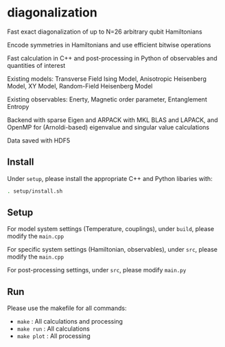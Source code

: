 # diagonalization

Fast exact diagonalization of up to N=26 arbitrary qubit Hamiltonians

Encode symmetries in Hamiltonians and use efficient bitwise operations

Fast calculation in C++ and post-processing in Python of observables 
and quantities of interest

Existing models: Transverse Field Ising Model, Anisotropic Heisenberg Model, XY Model, Random-Field Heisenberg Model

Existing observables: Enerty, Magnetic order parameter, Entanglement Entropy

Backend with sparse Eigen and ARPACK with MKL BLAS and LAPACK, and OpenMP for (Arnoldi-based) eigenvalue and singular value calculations

Data saved with HDF5

## Install
Under `setup`, please install the appropriate C++ and Python libaries with:
```sh
. setup/install.sh
```

## Setup
For model system settings (Temperature, couplings), under `build`, please modify the `main.cpp`

For specific system settings (Hamiltonian, observables), under `src`, please modify the `main.cpp`

For post-processing settings, under `src`, please modify `main.py`

## Run
Please use the makefile for all commands:
  - `make` : All calculations and processing
  - `make run` : All calculations
  - `make plot` : All processing
